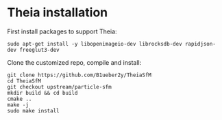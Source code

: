 # Theia installation
First install packages to support Theia:
```
sudo apt-get install -y libopenimageio-dev librocksdb-dev rapidjson-dev freeglut3-dev
```
Clone the customized repo, compile and install:
```
git clone https://github.com/B1ueber2y/TheiaSfM
cd TheiaSfM
git checkout upstream/particle-sfm
mkdir build && cd build
cmake ..
make -j
sudo make install
```

